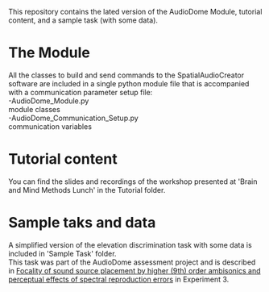This repository contains the lated version of the AudioDome Module, tutorial content, and a sample task (with some data).

# The Module
All the classes to build and send commands to the SpatialAudioCreator software are included in a single python module file that is accompanied with a communication parameter setup file:<br> 
  -AudioDome_Module.py<br> 
      module classes<br> 
  -AudioDome_Communication_Setup.py<br> 
      communication variables<br> 

  # Tutorial content
  You can find the slides and recordings of the workshop presented at 'Brain and Mind Methods Lunch' in the Tutorial folder.

  # Sample taks and data
  A simplified version of the elevation discrimination task with some data is included in 'Sample Task' folder.<br>
  This task was part of the AudioDome assessment project and is described in [Focality of sound source placement by higher (9th) order ambisonics and perceptual effects of spectral reproduction errors](https://www.biorxiv.org/content/10.1101/2024.08.07.606870v3.abstract) in Experiment 3.
